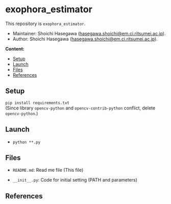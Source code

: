 # exophora_estimator

This repository is `exophora_estimator`.
*   Maintainer: Shoichi Hasegawa ([hasegawa.shoichi@em.ci.ritsumei.ac.jp](mailto:hasegawa.shoichi@em.ci.ritsumei.ac.jp)).
*   Author: Shoichi Hasegawa ([hasegawa.shoichi@em.ci.ritsumei.ac.jp](mailto:hasegawa.shoichi@em.ci.ritsumei.ac.jp)).

**Content:**

*   [Setup](#Setup)
*   [Launch](#launch)
*   [Files](#files)
*   [References](#References)


## Setup
`pip install requirements.txt`  
(Since library `opencv-python` and `opencv-contrib-python` conflict, delete `opencv-python`.)

## Launch
* `python **.py`

## Files
 - `README.md`: Read me file (This file)

 - `__init__.py`: Code for initial setting (PATH and parameters)


## References

